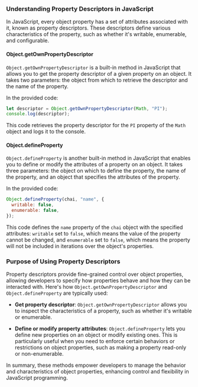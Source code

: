 ### Understanding Property Descriptors in JavaScript

In JavaScript, every object property has a set of attributes associated with it, known as property descriptors. These descriptors define various characteristics of the property, such as whether it's writable, enumerable, and configurable.

#### Object.getOwnPropertyDescriptor

`Object.getOwnPropertyDescriptor` is a built-in method in JavaScript that allows you to get the property descriptor of a given property on an object. It takes two parameters: the object from which to retrieve the descriptor and the name of the property.

In the provided code:

```javascript
let descriptor = Object.getOwnPropertyDescriptor(Math, "PI");
console.log(descriptor);
```

This code retrieves the property descriptor for the `PI` property of the `Math` object and logs it to the console.

#### Object.defineProperty

`Object.defineProperty` is another built-in method in JavaScript that enables you to define or modify the attributes of a property on an object. It takes three parameters: the object on which to define the property, the name of the property, and an object that specifies the attributes of the property.

In the provided code:

```javascript
Object.defineProperty(chai, "name", {
  writable: false,
  enumerable: false,
});
```

This code defines the `name` property of the `chai` object with the specified attributes: `writable` set to `false`, which means the value of the property cannot be changed, and `enumerable` set to `false`, which means the property will not be included in iterations over the object's properties.

### Purpose of Using Property Descriptors

Property descriptors provide fine-grained control over object properties, allowing developers to specify how properties behave and how they can be interacted with. Here's how `Object.getOwnPropertyDescriptor` and `Object.defineProperty` are typically used:

- **Get property descriptor**: `Object.getOwnPropertyDescriptor` allows you to inspect the characteristics of a property, such as whether it's writable or enumerable.

- **Define or modify property attributes**: `Object.defineProperty` lets you define new properties on an object or modify existing ones. This is particularly useful when you need to enforce certain behaviors or restrictions on object properties, such as making a property read-only or non-enumerable.

In summary, these methods empower developers to manage the behavior and characteristics of object properties, enhancing control and flexibility in JavaScript programming.
